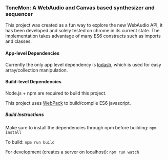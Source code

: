 ### ToneMon: A WebAudio and Canvas based synthesizer and sequencer

This project was created as a fun way to explore the new WebAudio API, it has been developed and solely
tested on chrome in its current state. The implementation takes advantage of many ES6 constructs such as
imports and classes.

#### App-level Dependencies

Currently the only app level dependency is [lodash](https://lodash.com/), which is used for easy array/collection manipulation.

#### Build-level Dependencies

Node.js + npm are required to build this project.

This project uses [WebPack](https://webpack.github.io/) to build/compile ES6 javascript.

##### Build Instructions

Make sure to install the dependencies through npm before building:
`npm install`

To build:
`npm run build`

For development (creates a server on localhost):
`npm run watch`
